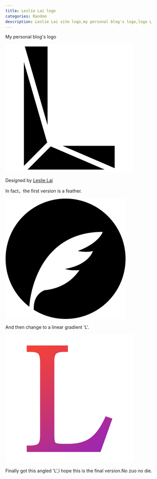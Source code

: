 ```yaml
---
title: Leslie Lai logo
categories: Random
description: Leslie Lai site logo,my personal blog's logo,logo L
---
```


My personal blog's logo

![Leslie Lai logo,logo L](/assets/img/20180519/leslielai-site-logo.png)

Designed by [Leslie Lai](https://lcr.github.io/)

<!-- more -->

In fact，the first version is a feather.

![Leslie Lai logo feather](/assets/img/20180519/leslielai-site-logo-feather.png)

And then change to a linear gradient 'L'.

![Leslie Lai logo linear](/assets/img/20180519/leslielai-site-logo-linear.png)

Finally got this angled 'L',I hope this is the final version.No zuo no die.